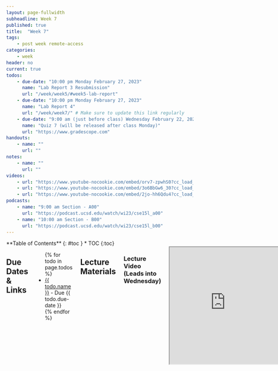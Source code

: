 ```yaml
---
layout: page-fullwidth
subheadline: Week 7
published: true
title:  "Week 7"
tags:
    - post week remote-access
categories:
    - week
header: no
current: true
todos:
    - due-date: "10:00 pm Monday February 27, 2023"
      name: "Lab Report 3 Resubmission"
      url: "/week/week5/#week5-lab-report"
    - due-date: "10:00 pm Monday February 27, 2023"
      name: "Lab Report 4"
      url: "/week/week7/" # Make sure to update this link regularly
    - due-date: "9:00 am (just before class) Wednesday February 22, 2023"
      name: "Quiz 7 (will be released after class Monday)"
      url: "https://www.gradescope.com"
handouts:
    - name: ""
      url: ""
notes:
    - name: ""
      url: ""
videos:
    - url: "https://www.youtube-nocookie.com/embed/orv7-zpwhS0?cc_load_policy=1"
    - url: "https://www.youtube-nocookie.com/embed/3o6BbGw6_30?cc_load_policy=1"
    - url: "https://www.youtube-nocookie.com/embed/2jo-hh6Qdu4?cc_load_policy=1"
podcasts:
    - name: "9:00 am Section - A00"
      url: "https://podcast.ucsd.edu/watch/wi23/cse15l_a00"
    - name: "10:00 am Section - B00"
      url: "https://podcast.ucsd.edu/watch/wi23/cse15l_b00"
---
```


<div class="row">
<div class="medium-4 medium-push-8 columns" markdown="1">
<div class="panel radius fixed-toc"  data-options="sticky_on:large" markdown="1">
**Table of Contents**
{: #toc }
*  TOC
{:toc}
</div>
</div><!-- /.medium-4.columns -->

<div class="medium-8 medium-pull-4 columns" markdown="1">

## Due Dates & Links

<ul>
{% for todo in page.todos %}
<li><a href="{{ todo.url }}">{{ todo.name }}</a> - Due {{ todo.due-date }}</li>
{% endfor %}
</ul>

## Lecture Materials
<!-- <ul>
{% for handout in page.handouts %}
<li><a href="{{handout.url}}">{{handout.name}}</a></li>
{% endfor %}
</ul> -->

### Lecture Video (Leads into Wednesday)
<iframe src="https://drive.google.com/file/d/1Dlxi5vlfHKRu5v3Vwr7OMbZuINohMn1q/preview" width="560" height="315" allow="accelerometer; autoplay; clipboard-write; encrypted-media; gyroscope; picture-in-picture; web-share" allowfullscreen></iframe>

### Video Shorts

{% for video in page.videos %}
<iframe width="560" height="315" src="{{video.url}}" title="YouTube video player" frameborder="0" allow="accelerometer; autoplay; clipboard-write; encrypted-media; gyroscope; picture-in-picture; web-share" allowfullscreen></iframe> 
{% endfor %}

<!-- ### In-class notes
{% for note in page.notes %}
<a href="{{ note.url }}">{{ note.name }}</a>
<iframe src="{{ note.url }}/preview" width="640" height="480" allow="autoplay"></iframe>
{% endfor %} -->

### Links to Podcast
**Note:** Links will require you to log in as a UCSD student
<ul>
{% for link in page.podcasts %} 
<li><a href="{{link.url}}">{{link.name}}</a></li>
{% endfor %}
</ul>

## Lab Tasks 

---

# CLDQ – CSE Labs "Done Quick"

## Introduction

There are many things we can do to speed up working with the command line,
making it more efficient and easy to use. Working quickly can dramatically
change how difficult future programming tasks are for you, so it's worth
spending time getting better at using your tools.

In this lab, you’re going to learn how to customize your settings to make your
life as easy as possible. Then, you will compete in small teams against your
peers to see who can accomplish the given command line tasks most efficiently -
and maybe pick up some winners’ tricks along the way.

## Challenge Tasks

These are the tasks you will be timing yourself on. As setup, Make a fork of
[the lab 7 repo](https://github.com/ucsd-cse15l-w23/) on your Github account, so
it starts as an exact copy of our repository. Before timing yourself again, make
sure to delete and re-fork the repository so you’re starting from a clean state.
We did this with the TAs and our best time was MM:SS minutes.

So a run through this process will look like this. Don't do it just yet, though.
There's a little bit of setup involved.

1. **Setup** Delete any existing forks of the repository you have on your account
2. **Setup** Fork the repository
3. **The real deal** Start the timer!
1. Log into ieng6
2. Clone your fork of the repository from your Github account
3. Run the tests, demonstrating that they fail
4. Edit the code file to fix the failing test
5. Run the tests, demonstrating that they now succeed
6. Commit and push the resulting change to your Github account

## Github and Login Command-Line Setup

### Generating SSH Keys for ieng6

With the setup we've used so far this quarter, each time you log in to your
course-specific account, you have to type the password. You might have noticed
that during the skill demonstration you didn't have to type the password for our
instructor accounts! Here, you'll learn how to configure that for yourself (it
will save _lots_ of time).

- In your local terminal, run `ssh-keygen`
- Keep entering `<Enter>` until the program shows some text it calles the "randomart image".
  - Note the path where the public key is saved (underlined below). 
  - ![Image](../../images/ssh_keygen.png)
- Now, log into your remote course specific account on `ieng6`
- Run `mkdir .ssh` in the terminal
- Logout of your remote account
- Now, we want to copy the public SSH key you created onto your remote account,
specifically inside the `.ssh` directory you just created, in a file called
`authorized_keys`.
- Scroll up a bit to where you were creating the SSH key, find the line where it
says: `Your public key has been saved in: <path to your public SSH key>`, copy
the path. **Make sure you get the public key file, ending in `.pub`, here, not
the private file**.
- From your local computer, run `scp <path to your public SSH key> cs15lwi23__@ieng6.ucsd.edu:~/.ssh/authorized_keys`
  - Enter password when prompted (this will be the last time you have to type it!)
- Try to log onto your remote account again, you shouldn’t be prompted for a
password anymore. If you are, ask for help and carefully review the steps above
with your partner.

### Generating SSH Keys for GitHub

You can access and write data in repositories on GitHub.com using SSH. When you
connect via SSH, you authenticate using a private key file on your local
machine, which in our case will be the ieng6 machine. 

Create a private SSH key file in ieng6. This is a **new** private key just for
accessing Github from your course-specific account.
- Login to ieng6 as usual (hopefully, without typing a password now!)
- Run the command `ssh-keygen`, and again press Enter until the command completes and shows the "randomart image"

Next, we want to add a the public key to your **Github** account. This is like
the step of copying the public key to `authorized_keys` on `ieng6`, but instead
we're copying to Github.

- Display the SSH public key generated above to your clipboard using `cat` like
below; you can copy it by highlighting and right-clicking
  - `cat <path of your ssh key .pub file>`
- Open your Github account on the browser.
- In the upper right corner, click on your profile photo, then click **Settings**.
- In the “Access” section of the sidebar, click **SSH and GPG keys**.
- Click **New SSH key** or **Add SSH key** under the “SSH keys” section.
- Add a “Title” to your key (ex: _Your Name_’s ieng6 machine).
- Select the “Key Type” to be an Authentication Key
- Copy your public key from the output of the `cat` command and paste it into the “Key” field
- Click **Add SSH key**.
- If prompted, confirm access to your account on Github.

Go back to the `ieng6` terminal and:	
- Run the following command to add Github.com as a recognized host (this avoids
the scary yes/no prompt about accepting new connections the first time you
connect)
  - `$ ssh-keyscan -t rsa github.com >> ~/.ssh/known_hosts`
  - `>>` means "append stdout of the command to file"
- Check your connection by running the following command: 
  - `$ ssh -T git@github.com`
  - It will say something like "Hi supercoolstudent1234! You've successfully authenticated, but GitHub does not provide shell access."

Now we have an SSH key which can be used to authenticate to GitHub! In addition to
using `https` clone URLs, we can now use `SSH` clone URLs that look like this:

![Image](../../images/clone_with_ssh.png)

Crucially, these will allow both cloning **and** pushing to the repository (as
long as your account has access). With this done, try cloning **your fork** of
the lab 7 repository (make a fork if you didn't already), then making a small
change, and pushing it with the command line.

If you're not sure how to add, commit, and push from the command line, refer to
[the lecture video from Monday](https://drive.google.com/file/d/1Dlxi5vlfHKRu5v3Vwr7OMbZuINohMn1q/view).

Make sure you can make a change to your repository by editing, adding, and
pushing all from the commnand line before going on!

## Baseline

Before you (potentially) race against others, you are going to see how much you
can improve your own time. So you'll first take a baseline measurement of
performing the tasks above by timing yourself. Your phone may have a timer app,
or you can find one by searching for online timers. The steps from above are
duplicated here:

1. **Setup** Delete any existing forks of the repository you have on your account
2. **Setup** Fork the repository
3. **The real deal** Start the timer!
1. Log into ieng6
2. Clone your fork of the repository from your Github account
3. Run the tests, demonstrating that they fail
4. Edit the code file to fix the failing test
5. Run the tests, demonstrating that they now succeed
6. Commit and push the resulting change to your Github account

**Write down in notes:** What was your baseline time? Did your lab partner have
a faster baseline than you? If so, do they have any tips to help you get
started on boosting your efficiency?

## Speed Up

Now, you will explore various ways that you can speed up your work. Try all the
steps below, and find out what works best (and what doesn’t work) for you!

### Auto Completion

1. Using Bash History (up/down arrows)
    - You can use the “up” and “down” arrows to go through the history of
    commands you have executed, it makes executing the same command much easier!
    If you run the commands you care about, then log out and back in, they are
    still in the command history!
    - You can use Ctrl-R to **search** your command history. At the bash prompt,
    type Ctrl-R and then start typing part of a command – what shows up?
    Experiment with using Ctrl-R

2. Using Tab
    - You can use the Tab key to speed up typing commands in the command line in
    the following ways:
      - Start typing the first few letters of a command or path. Pressing tab
      once will autofill the rest of the line up to the point where there are
      multiple potential possibilities. If you press tab a second time, it will
      show you all of the possibilities for what it could autocomplete to. 

3. Keyboard Shortcuts while editing commands
    - More details at: https://www.redhat.com/sysadmin/shortcuts-command-line-navigation
    - Have you had a time where you mistyped one of the commands and had to backspace all the way back to fix the problem? There’s a better way!
      - Ctrl-U deletes everything from the current cursor position to the beginning of the line
      - Ctrl-K deletes everything from the current cursor position to the end of the line
      - Ctrl-A goes back to the beginning of the line
      - Ctrl-E goes to the end of the line
      - Ctrl-W deletes the last word
      - Alt-Left/Alt-Right (Windows) or Option-Left/Option-Right (Mac) to move by word
      - Click the “left” or “right” arrow to go to the left/right end of any selection!

4. Quick Copy/Paste
    - Use these keyboard shortcuts to highlight text quicker:
      - Double click – selects an entire word
      - Triple click - selects an entire paragraph
      - `Alt+Shift-Left/Alt+Shift-Right` (Windows) or
      `Option+Shift-Left/Option+Shift-Right` (Mac) -  select multiple words

    - On Mac: 
      - `Ctrl-C` to copy
      - `Ctrl-V` to paste

    - On Windows: 
      - `Ctrl-C` to copy
      - `Ctrl-V` to paste
      - Right click to paste in Windows terminal

## New PR!

After practicing with the above, time yourself again doing the same tasks. Don't
forget to delete and re-fork the repository before timing!

**Write down in notes:** How much were you able to improve from your baseline?

## The Tournament – CSE Labs Done Quick (#CLDQ)

Now, it’s time to race your peers in small groups! By the end of lab, only one
lab group will come out on top.

![Image](../../images/tournament_hierarchy.jpg)

### Find Your Group's Champion

*Within* your group, anyone who wants to be a contestant in the CLDQ
championship should have an initial race.

Have someone start a timer and say “go” (make sure you have a fresh fork, etc,
before starting!), and race the others in your group to finish.  Whoever goes
fastest in your group will be the representative of your group in the Aisle
stage.

There are 20 total minutes for this stage. After you select the champion,
the *whole group* should work together to think of ways to speed up their
process. All members should help the champion to prepare for the
competition. Look at their preferences, and make any suggestions that you think
could speed them up even more (make sure to have them try, first). 

**Write down in notes:** Who was the champion of your team to compete in the
first round? Did you make any last minute changes to their plan before the aisle
race?

### Aisle Round

In this round, your tutor will organize you and give you the signal to start the
clock! Race against the lab group next to you.

Then, after you have the winner, the *whole aisle* should work together to
suggest improvements for the final round across lab aisles. Take 5-10 minutes to
do this.

**Write down in notes:** Who was the champion of your aisle in the
first round? Did you make any last minute changes to their plan before the aisle
race?

### Final Race

For the final round, the course staff will help organize the 2-4 champions from
the aisle for optimal comparison. Pay attention to their instructions to get set
up, and wait for their signal to get started.

The winner of each lab room will get a full pass on their second skill demo....
most likely. Not officially as a prize or anything. It's just a good signal that
they'll succeed at skill demonstrations.

### Reflect

**Write down in notes**:
- What were the strategies used by the finalists?
- How were they similar and how were they different?
- What’s something you learned from one of the contestants outside of your group?
